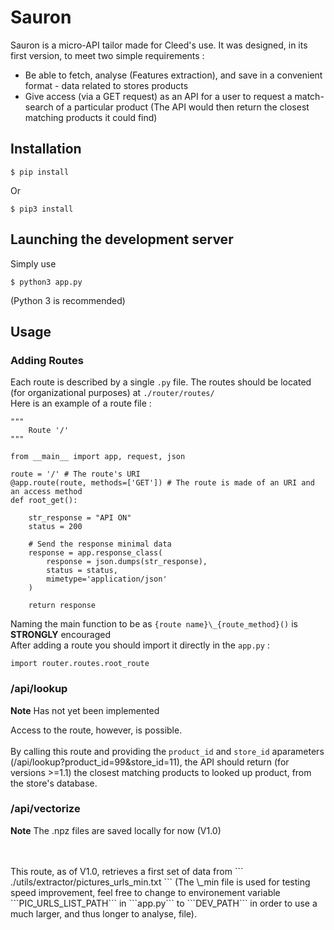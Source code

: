 # Sauron

Sauron is a micro-API tailor made for Cleed's use. It was designed, in its first version, to meet two simple requirements :
- Be able to fetch, analyse (Features extraction), and save in a convenient format - data related to stores products
- Give access (via a GET request) as an API for a user to request a match-search of a particular product (The API would then return the closest matching products it could find)

## Installation
```
$ pip install 
``` 
Or
```
$ pip3 install 
```
## Launching the development server
Simply use
```
$ python3 app.py
```
(Python 3 is recommended)

## Usage


### Adding Routes
Each route is described by a single ```.py``` file. The routes should be located (for organizational purposes) at ```./router/routes/``` 
<br>
Here is an example of a route file : 
```
"""
	Route '/'
"""

from __main__ import app, request, json

route = '/' # The route's URI
@app.route(route, methods=['GET']) # The route is made of an URI and an access method
def root_get(): 

	str_response = "API ON" 
	status = 200

	# Send the response minimal data
	response = app.response_class(
		response = json.dumps(str_response),
		status = status,
		mimetype='application/json'
	)

	return response
```
Naming the main function to be as ```{route name}\_{route_method}()``` is **STRONGLY** encouraged
<br>
After adding a route you should import it directly in the ```app.py``` :
```
import router.routes.root_route
```

### /api/lookup

**Note** Has not yet been implemented

Access to the route, however, is possible.
<br>
<br>
By calling this route and providing the ```product_id``` and ```store_id``` aparameters (/api/lookup?product_id=99&store_id=11), the API should return (for versions >=1.1) the closest matching products to looked up product, from the store's database.

### /api/vectorize

**Note** The .npz files are saved locally for now (V1.0)

<br>
<br>
This route, as of V1.0, retrieves a first set of data from 
```
./utils/extractor/pictures_urls_min.txt
``` 
(The \_min file is used for testing speed improvement, feel free to change to environement variable ```PIC_URLS_LIST_PATH``` in ```app.py``` to ```DEV_PATH``` in order to use a much larger, and thus longer to analyse, file).